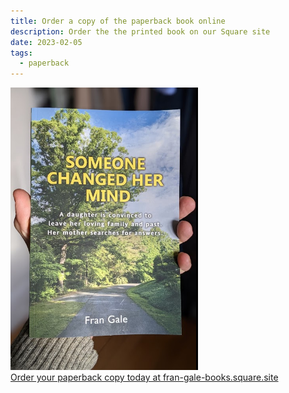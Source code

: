 ```yaml
---
title: Order a copy of the paperback book online
description: Order the the printed book on our Square site
date: 2023-02-05
tags:
  - paperback
---
```

<div class="container col-xxl-8">
  <div class="row flex-lg-row-reverse align-items-center g-5 py-5">
      <div class="col-10 col-sm-8 col-lg-6"><img class="d-block mx-lg-auto img-fluid" src="/img/printBookInHand.png" width="300px"></div>
      <div class="col-10 col-sm-8 col-lg-6">
        <div class="col-lg-6">
        <a href="https://fran-gale-books.square.site/product/paperback/1?cp=true&sa=false&sbp=false&q=false&category_id=2" class="btn  btn-outline-primary" role="button" data-toggle="tooltip" target="_blank" title="This link will redirect you to our Square site for placing the order">Order your paperback copy today at fran-gale-books.square.site</a>
        </div>
      </div>
  <div>
</div>